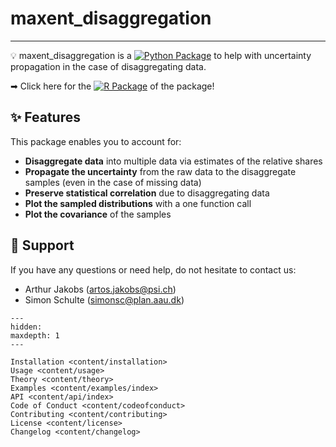 
# maxent_disaggregation
---------------------------------------------

💡 maxent_disaggregation is a [![Python Package](https://img.shields.io/badge/Python-Package-blue?style=for-the-badge&logo=python)](https://github.com/jakobsarthur/maxent_disaggregation) to help with uncertainty propagation in the case of disaggregating data.


➡ Click here for the [![R Package](https://img.shields.io/badge/R-Package-orange?style=for-the-badge&logo=r)](https://github.com/simschul/MaxentDisaggregation) of the package!



## ✨ Features
This package enables you to account for:
- **Disaggregate data** into multiple data via estimates of the relative shares
- **Propagate the uncertainty** from the raw data to the disaggregate samples (even in the case of missing data)
- **Preserve statistical correlation** due to disaggregating data
- **Plot the sampled distributions** with a one function call
- **Plot the covariance** of the samples



## 💬 Support
If you have any questions or need help, do not hesitate to contact us:
- Arthur Jakobs ([artos.jakobs@psi.ch](mailto:artos.jakobs@psi.ch))
- Simon Schulte ([simonsc@plan.aau.dk](mailto:simonsc@plan.aau.dk))





```{toctree}
---
hidden:
maxdepth: 1
---

Installation <content/installation>
Usage <content/usage>
Theory <content/theory>
Examples <content/examples/index>
API <content/api/index>
Code of Conduct <content/codeofconduct>
Contributing <content/contributing>
License <content/license>
Changelog <content/changelog>
```
